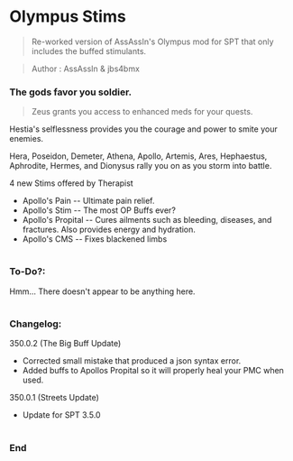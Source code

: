 # Olympus Stims
>Re-worked version of AssAssIn's Olympus mod for SPT that only includes the buffed stimulants.

>Author  : AssAssIn & jbs4bmx


### The gods favor you soldier.
>Zeus grants you access to enhanced meds for your quests.

Hestia's selflessness provides you the courage and power to smite your enemies.

Hera, Poseidon, Demeter, Athena, Apollo, Artemis, Ares, Hephaestus, Aphrodite, Hermes, and Dionysus rally you on as you storm into battle.


4 new Stims offered by Therapist
  - Apollo's Pain -- Ultimate pain relief.
  - Apollo's Stim -- The most OP Buffs ever?
  - Apollo's Propital -- Cures ailments such as bleeding, diseases, and fractures. Also provides energy and hydration.
  - Apollo's CMS -- Fixes blackened limbs

#

### To-Do?:
Hmm... There doesn't appear to be anything here.
#

### Changelog:
350.0.2 (The Big Buff Update)
  - Corrected small mistake that produced a json syntax error.
  - Added buffs to Apollos Propital so it will properly heal your PMC when used.

350.0.1 (Streets Update)
  - Update for SPT 3.5.0
#

### End
#
